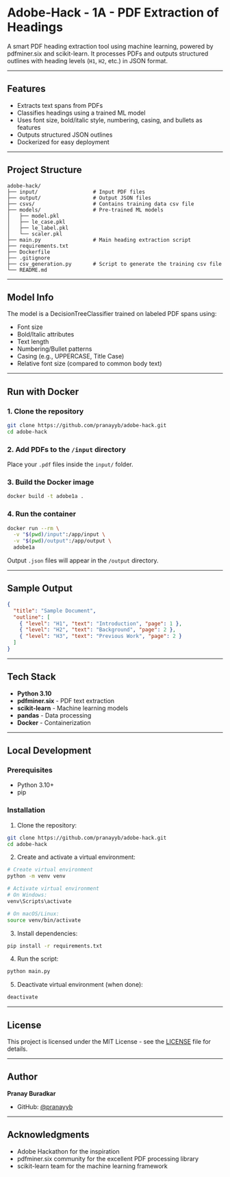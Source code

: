 # Adobe-Hack - 1A - PDF Extraction of Headings

A smart PDF heading extraction tool using machine learning, powered by pdfminer.six and scikit-learn. It processes PDFs and outputs structured outlines with heading levels (`H1`, `H2`, etc.) in JSON format.

---

## Features

- Extracts text spans from PDFs
- Classifies headings using a trained ML model
- Uses font size, bold/italic style, numbering, casing, and bullets as features
- Outputs structured JSON outlines
- Dockerized for easy deployment

---

## Project Structure

```
adobe-hack/
├── input/                  # Input PDF files
├── output/                 # Output JSON files
├── csvs/                   # Contains training data csv file
├── models/                 # Pre-trained ML models
│   ├── model.pkl
│   ├── le_case.pkl
│   ├── le_label.pkl
│   └── scaler.pkl
├── main.py                 # Main heading extraction script
├── requirements.txt
├── Dockerfile
├── .gitignore
├── csv_generation.py       # Script to generate the training csv file
└── README.md
```

---

## Model Info

The model is a DecisionTreeClassifier trained on labeled PDF spans using:

- Font size
- Bold/Italic attributes
- Text length
- Numbering/Bullet patterns
- Casing (e.g., UPPERCASE, Title Case)
- Relative font size (compared to common body text)

---

## Run with Docker

### 1. Clone the repository

```bash
git clone https://github.com/pranayyb/adobe-hack.git
cd adobe-hack
```

### 2. Add PDFs to the `/input` directory

Place your `.pdf` files inside the `input/` folder.

### 3. Build the Docker image

```bash
docker build -t adobe1a .
```

### 4. Run the container

```bash
docker run --rm \
  -v "$(pwd)/input":/app/input \
  -v "$(pwd)/output":/app/output \
  adobe1a
```

Output `.json` files will appear in the `/output` directory.

---

## Sample Output

```json
{
  "title": "Sample Document",
  "outline": [
    { "level": "H1", "text": "Introduction", "page": 1 },
    { "level": "H2", "text": "Background", "page": 2 },
    { "level": "H3", "text": "Previous Work", "page": 2 }
  ]
}
```

---

## Tech Stack

- **Python 3.10**
- **pdfminer.six** - PDF text extraction
- **scikit-learn** - Machine learning models
- **pandas** - Data processing
- **Docker** - Containerization

---

## Local Development

### Prerequisites

- Python 3.10+
- pip

### Installation

1. Clone the repository:

```bash
git clone https://github.com/pranayyb/adobe-hack.git
cd adobe-hack
```

2. Create and activate a virtual environment:

```bash
# Create virtual environment
python -m venv venv

# Activate virtual environment
# On Windows:
venv\Scripts\activate

# On macOS/Linux:
source venv/bin/activate
```

3. Install dependencies:

```bash
pip install -r requirements.txt
```

4. Run the script:

```bash
python main.py
```

5. Deactivate virtual environment (when done):

```bash
deactivate
```

---

## License

This project is licensed under the MIT License - see the [LICENSE](LICENSE) file for details.

---

## Author

**Pranay Buradkar**

- GitHub: [@pranayyb](https://github.com/pranayyb)

---

## Acknowledgments

- Adobe Hackathon for the inspiration
- pdfminer.six community for the excellent PDF processing library
- scikit-learn team for the machine learning framework
